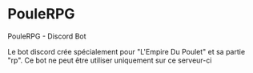# PouleRPG
PouleRPG - Discord Bot 

Le bot discord crée spécialement pour "L'Empire Du Poulet" et sa partie "rp".
Ce bot ne peut être utiliser uniquement sur ce serveur-ci
